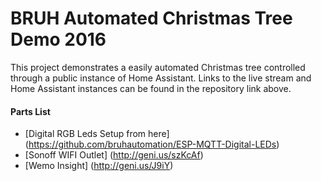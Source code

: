 # BRUH Automated Christmas Tree Demo 2016

This project demonstrates a easily automated Christmas tree controlled through a public instance of Home Assistant. Links to the live stream and Home Assistant instances can be found in the repository link above. 

#### Parts List
- [Digital RGB Leds Setup from here] (https://github.com/bruhautomation/ESP-MQTT-Digital-LEDs)
- [Sonoff WIFI Outlet] (http://geni.us/szKcAf)
- [Wemo Insight]  (http://geni.us/J9iY)
